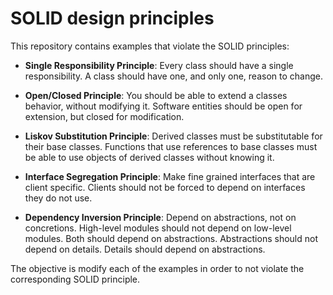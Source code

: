 # SOLID design principles

This repository contains examples that violate the SOLID principles:

- **Single Responsibility Principle**: Every class should have a single responsibility. A class should have one, and only
  one, reason to change.

- **Open/Closed Principle**: You should be able to extend a classes behavior, without modifying it. Software entities
  should be open for extension, but closed for modification.

- **Liskov Substitution Principle**: Derived classes must be substitutable for their base classes. Functions that use references to base classes must be able to use objects of derived classes without knowing it.

- **Interface Segregation Principle**: Make fine grained interfaces that are client specific. Clients should not be forced to depend on interfaces they do not use.

- **Dependency Inversion Principle**: Depend on abstractions, not on concretions. High-level modules should not depend on low-level modules. Both should depend on abstractions. Abstractions should not depend on details. Details should depend on abstractions.

The objective is modify each of the examples in order to not violate the corresponding SOLID principle.
